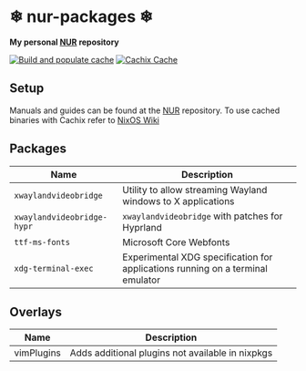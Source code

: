 # ❄ nur-packages ❄

**My personal [NUR](https://github.com/nix-community/NUR) repository**

[![Build and populate cache](https://github.com/mikilio/nur-packages/workflows/Build%20and%20populate%20cache/badge.svg)](https://github.com/Mikilio/nur-packages/actions)
[![Cachix Cache](https://img.shields.io/badge/cachix-mikilio-blue.svg)](https://mikilio.cachix.org)

## Setup

Manuals and guides can be found at the [NUR](https://github.com/nix-community/NUR) repository.
To use cached binaries with Cachix refer to [NixOS Wiki](https://nixos.wiki/wiki/Binary_Cache#Using_a_binary_cache)

## Packages

| Name                       | Description                                                  |
|----------------------------|--------------------------------------------------------------|
| `xwaylandvideobridge`      | Utility to allow streaming Wayland windows to X applications |
| `xwaylandvideobridge-hypr` | `xwaylandvideobridge` with patches for Hyprland |
| `ttf-ms-fonts`             | Microsoft Core Webfonts |
| `xdg-terminal-exec`        | Experimental XDG specification for applications running on a terminal emulator |

## Overlays

| Name                       | Description                                                  |
|----------------------------|--------------------------------------------------------------|
| vimPlugins                 | Adds additional plugins not available in nixpkgs |
